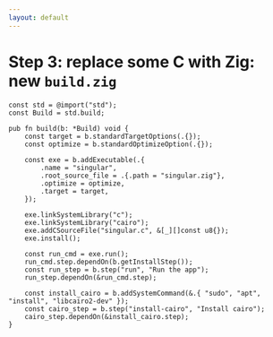 ```yaml
---
layout: default
---
```

<h1>Step 3: replace <span class="color:accent">some</span> C with Zig: new <code class="inline-code">build.zig</code></h1>

<Transform scale="0.75">

```text {all|10,17|all}
const std = @import("std");
const Build = std.build;

pub fn build(b: *Build) void {
    const target = b.standardTargetOptions(.{});
    const optimize = b.standardOptimizeOption(.{});

    const exe = b.addExecutable(.{
        .name = "singular",
        .root_source_file = .{.path = "singular.zig"},
        .optimize = optimize,
        .target = target,
    });

    exe.linkSystemLibrary("c");
    exe.linkSystemLibrary("cairo");
    exe.addCSourceFile("singular.c", &[_][]const u8{});
    exe.install();

    const run_cmd = exe.run();
    run_cmd.step.dependOn(b.getInstallStep());
    const run_step = b.step("run", "Run the app");
    run_step.dependOn(&run_cmd.step);

    const install_cairo = b.addSystemCommand(&.{ "sudo", "apt", "install", "libcairo2-dev" });
    const cairo_step = b.step("install-cairo", "Install cairo");
    cairo_step.dependOn(&install_cairo.step);
}
```

</Transform>

<!--
Notes
-->
